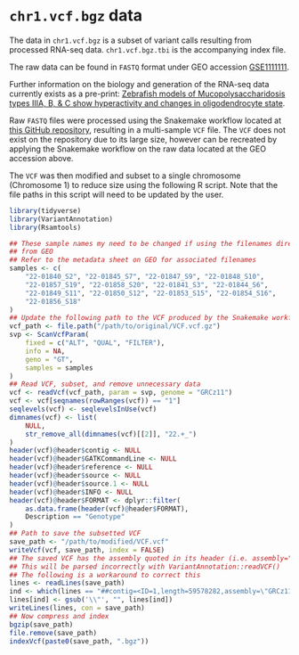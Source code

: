 # `chr1.vcf.bgz` data

The data in `chr1.vcf.bgz` is a subset of variant calls resulting from processed RNA-seq data.
`chr1.vcf.bgz.tbi` is the accompanying index file.

The raw data can be found in `FASTQ` format under GEO accession [GSE1111111](www.path.to.geo.com).

Further information on the biology and generation of the RNA-seq data currently exists as a pre-print: [Zebrafish models of Mucopolysaccharidosis types IIIA, B, & C show hyperactivity and changes in oligodendrocyte state](https://www.biorxiv.org/content/10.1101/2023.08.02.550904v1).

Raw `FASTQ` files were processed using the Snakemake workflow located at [this GitHub repository](https://github.com/karissa-b/2022_MPSIII_3mBrainRNAseq/tree/main/code/analysis-variants_AC), resulting in a multi-sample `VCF` file.
The `VCF` does not exist on the repository due to its large size, however can be recreated by applying the Snakemake workflow on the raw data located at the GEO accession above.

The `VCF` was then modified and subset to a single chromosome (Chromosome 1) to reduce size using the following R script. Note that the file paths in this script will need to be updated by the user.

```r
library(tidyverse)
library(VariantAnnotation)
library(Rsamtools)

## These sample names my need to be changed if using the filenames directly
## from GEO
## Refer to the metadata sheet on GEO for associated filenames
samples <- c(
    "22-01840_S2", "22-01845_S7", "22-01847_S9", "22-01848_S10",
    "22-01857_S19", "22-01858_S20", "22-01841_S3", "22-01844_S6",
    "22-01849_S11", "22-01850_S12", "22-01853_S15", "22-01854_S16",
    "22-01856_S18"
)
## Update the following path to the VCF produced by the Snakemake workflow
vcf_path <- file.path("/path/to/original/VCF.vcf.gz")
svp <- ScanVcfParam(
    fixed = c("ALT", "QUAL", "FILTER"),
    info = NA,
    geno = "GT",
    samples = samples
)
## Read VCF, subset, and remove unnecessary data
vcf <- readVcf(vcf_path, param = svp, genome = "GRCz11")
vcf <- vcf[seqnames(rowRanges(vcf)) == "1"]
seqlevels(vcf) <- seqlevelsInUse(vcf)
dimnames(vcf) <- list(
    NULL,
    str_remove_all(dimnames(vcf)[[2]], "22.+_")
)
header(vcf)@header$contig <- NULL
header(vcf)@header$GATKCommandLine <- NULL
header(vcf)@header$reference <- NULL
header(vcf)@header$source <- NULL
header(vcf)@header$source.1 <- NULL
header(vcf)@header$INFO <- NULL
header(vcf)@header$FORMAT <- dplyr::filter(
    as.data.frame(header(vcf)@header$FORMAT),
    Description == "Genotype"
)
## Path to save the subsetted VCF
save_path <- "/path/to/modified/VCF.vcf"
writeVcf(vcf, save_path, index = FALSE)
## The saved VCF has the assembly quoted in its header (i.e. assembly="GRCz11")
## This will be parsed incorrectly with VariantAnnotation::readVCF()
## The following is a workaround to correct this
lines <- readLines(save_path)
ind <- which(lines == "##contig=<ID=1,length=59578282,assembly=\"GRCz11\">")
lines[ind] <- gsub('\\"', "", lines[ind])
writeLines(lines, con = save_path)
## Now compress and index
bgzip(save_path)
file.remove(save_path)
indexVcf(paste0(save_path, ".bgz"))
```

